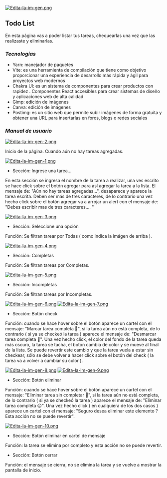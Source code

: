 [![Edita-la-im-gen.png](https://i.postimg.cc/Jh9pq80g/Edita-la-im-gen.png)](https://postimg.cc/cKB7xVQM)

## Todo List
En esta página vas a poder listar tus tareas, chequearlas una vez que las realizaste y eliminarlas.

### ***Tecnologías***
- Yarn: manejador de paquetes
- Vite: es una herramienta de compilación que tiene como objetivo proporcionar una experiencia de desarrollo más rápida y ágil para proyectos web modernos
- Chakra UI: es un sistema de componentes para crear productos con rapidez . Componentes React accesibles para crear sistemas de diseño y aplicaciones web de alta calidad
- Gimp: edición de imágenes
- Canva: edición de imágenes
- Postimg: es un sitio web que permite subir imágenes de forma gratuita y obtener una URL para insertarlas en foros, blogs o redes sociales

### ***Manual de usuario***

[![Edita-la-im-gen-2.png](https://i.postimg.cc/NGNpJRKm/Edita-la-im-gen-2.png)](https://postimg.cc/z3gC3bSG)

Inicio de la página. Cuando aún no hay tareas agregadas.

[![Edita-la-im-gen-1.png](https://i.postimg.cc/pTf35rCk/Edita-la-im-gen-1.png)](https://postimg.cc/YGSdJpJm)

- Sección: Ingrese una tarea...

En esta sección se ingresa el nombre de la tarea a realizar, una ves escrito se hace click sobre el botón agregar para así agregar la tarea a la lista. El mensaje de: "Aún no hay tareas agregadas...", desaparece y aparece la tarea escrita.
Deben ser más de tres caracteres, de lo contrario una vez hecho click sobre el botón agregar va a arrojar un alert con el mensaje de: "Debes escribir mas de tres caracteres.... "

[![Edita-la-im-gen-3.png](https://i.postimg.cc/ZY3633rJ/Edita-la-im-gen-3.png)](https://postimg.cc/s1jBCM6L)

- Sección: Seleccione una opción

Función: Se filtran tarear por Todas ( como indica la imágen de arriba ).

[![Edita-la-im-gen-4.png](https://i.postimg.cc/8zFpJd6H/Edita-la-im-gen-4.png)](https://postimg.cc/RWB52HG6)

- Sección: Completas

Función: Se filtran tareas por Completas.

[![Edita-la-im-gen-5.png](https://i.postimg.cc/HxmdhfPZ/Edita-la-im-gen-5.png)](https://postimg.cc/wtwCtbzL)

- Sección: Incompletas

Función: Se filtran tareas por Incompletas.

[![Edita-la-im-gen-6.png](https://i.postimg.cc/d044bC5b/Edita-la-im-gen-6.png)](https://postimg.cc/rdR1WDXj)
[![Edita-la-im-gen-7.png](https://i.postimg.cc/W1f7SVtV/Edita-la-im-gen-7.png)](https://postimg.cc/LJLf6rzQ)

- Sección: Botón check

Función: cuando se hace hover sobre el botón aparece un cartel con el mensaje: "Marcar tarea completa 💪", si la tarea aún no está completa, de lo contrario ( si ya se checkeó la tarea ) aparece el mensaje de: "Desmarcar tarea completa 🥺".
Una vez hecho click, el color del fondo de la tarea queda más oscuro, la tarea se tacha, el botón cambia de color y se mueve al final de la lista.
Se puede revertir este cambio y que la tarea vuela a estar sin checkear, sólo se debe volver a hacer click sobre el botón del check ( la tarea va a volver a cambiar su color ).

[![Edita-la-im-gen-8.png](https://i.postimg.cc/Hsv512m4/Edita-la-im-gen-8.png)](https://postimg.cc/JGJtbjGG)
[![Edita-la-im-gen-9.png](https://i.postimg.cc/yYGJb8hL/Edita-la-im-gen-9.png)](https://postimg.cc/vcWH1MNn)

- Sección: Botón eliminar

Función: cuando se hace hover sobre el botón aparece un cartel con el mensaje: "Eliminar tarea sin completar 🤔", si la tarea aún no está completa, de lo contrario ( si ya se checkeó la tarea ) aparece el mensaje de: "Eliminar tarea completa 😉".
Una vez hecho click ( en cualquiera de los dos casos ) aparece un cartel con el mensaje: "Seguro desea eliminar este elemento ? Esta acción no se puede revertir".

[![Edita-la-im-gen-10.png](https://i.postimg.cc/zfCVvwsQ/Edita-la-im-gen-10.png)](https://postimg.cc/5HtxkzN5)

- Sección: Botón eliminar en cartel de mensaje

Función: la tarea se elimina por completo y esta acción no se puede revertir.

- Sección: Botón cerrar

Función: el mensaje se cierra, no se elimina la tarea y se vuelve a mostrar la pantalla de inicio.
